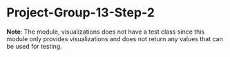 # Project-Group-13-Step-2

**Note**: The module, visualizations does not have a test class since this module only provides visualizations and does not return any values that can be used for testing.
